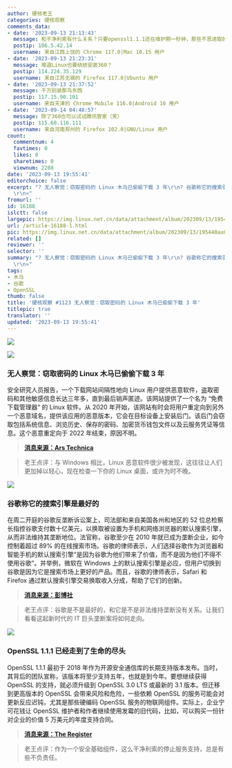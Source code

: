 ```yaml
---
author: 硬核老王
categories: 硬核观察
comments_data:
- date: '2023-09-13 21:13:43'
  message: 和干净利索有什么关系？只要openssl1.1.1还在维护期一秒钟，那些不思进取的软件公司一行代码都懒得改。
  postip: 106.5.42.14
  username: 来自江西上饶的 Chrome 117.0|Mac 10.15 用户
- date: '2023-09-13 21:23:31'
  message: 难道Linux也要统统安装360？
  postip: 114.224.35.129
  username: 来自江苏无锡的 Firefox 117.0|Ubuntu 用户
- date: '2023-09-13 21:37:52'
  message: 千万别装那鸟东西
  postip: 117.15.90.101
  username: 来自天津的 Chrome Mobile 116.0|Android 10 用户
- date: '2023-09-14 04:48:57'
  message: 除了360也可以试试腾讯管家（笑）
  postip: 115.60.116.111
  username: 来自河南郑州的 Firefox 102.0|GNU/Linux 用户
count:
  commentnum: 4
  favtimes: 0
  likes: 0
  sharetimes: 0
  viewnum: 2288
date: '2023-09-13 19:55:41'
editorchoice: false
excerpt: "? 无人察觉：窃取密码的 Linux 木马已偷偷下载 3 年\r\n? 谷歌称它的搜索引擎是最好的\r\n? OpenSSL 1.1.1 已经走到了生命的尽头\r\n»
  \r\n»"
fromurl: ''
id: 16188
islctt: false
largepic: https://img.linux.net.cn/data/attachment/album/202309/13/195440au0308u5nabzazun.jpg
url: /article-16188-1.html
pic: https://img.linux.net.cn/data/attachment/album/202309/13/195440au0308u5nabzazun.jpg.thumb.jpg
related: []
reviewer: ''
selector: ''
summary: "? 无人察觉：窃取密码的 Linux 木马已偷偷下载 3 年\r\n? 谷歌称它的搜索引擎是最好的\r\n? OpenSSL 1.1.1 已经走到了生命的尽头\r\n»
  \r\n»"
tags:
- 木马
- 谷歌
- OpenSSL
thumb: false
title: '硬核观察 #1123 无人察觉：窃取密码的 Linux 木马已偷偷下载 3 年'
titlepic: true
translator: ''
updated: '2023-09-13 19:55:41'
---
```


![](https://img.linux.net.cn/data/attachment/album/202309/13/195440au0308u5nabzazun.jpg)


![](https://img.linux.net.cn/data/attachment/album/202309/13/195453qzaq5j2par3xx52x.jpg)


### 无人察觉：窃取密码的 Linux 木马已偷偷下载 3 年


安全研究人员报告，一个下载网站间隔性地向 Linux 用户提供恶意软件，盗取密码和其他敏感信息长达三年多，直到最后销声匿迹。该网站提供了一个名为 “免费下载管理器“ 的 Linux 软件。从 2020 年开始，该网站有时会将用户重定向到另外一个恶意域名，提供该应用的恶意版本，它会在目标设备上安装后门。该后门会窃取包括系统信息、浏览历史、保存的密码、加密货币钱包文件以及云服务凭证等信息。这个恶意重定向于 2022 年结束，原因不明。



> 
> **[消息来源：Ars Technica](https://arstechnica.com/security/2023/09/password-stealing-linux-malware-served-for-3-years-and-no-one-noticed/)**
> 
> 
> 



> 
> 老王点评：与 Windows 相比，Linux 恶意软件很少被发现，这往往让人们更加掉以轻心，现在检查一下你的 Linux 桌面，或许为时不晚。
> 
> 
> 


![](https://img.linux.net.cn/data/attachment/album/202309/13/195503qwu4c29sf29vvee9.jpg)


### 谷歌称它的搜索引擎是最好的


在周二开庭的谷歌反垄断诉讼案上，司法部和来自美国各州和地区的 52 位总检察长指控谷歌支付数十亿美元，以换取被设置为手机和网络浏览器的默认搜索引擎，从而非法维持其垄断地位。法官称，谷歌至少在 2010 年就已成为垄断企业，如今控制着超过 89% 的在线搜索市场。谷歌的律师表示，人们选择谷歌作为浏览器和智能手机的默认搜索引擎“是因为谷歌为他们带来了价值，而不是因为他们不得不使用谷歌”。并举例，微软在 Windows 上的默认搜索引擎是必应，但用户切换到谷歌是因为它是搜索市场上更好的产品。而且，谷歌的律师表示，Safari 和 Firefox 通过默认搜索引擎交易换取收入分成，帮助了它们的创新。



> 
> **[消息来源：彭博社](https://www.bloomberg.com/news/articles/2023-09-12/google-pays-10-billion-a-year-to-maintain-monopoly-doj-says)**
> 
> 
> 



> 
> 老王点评：谷歌是不是最好的，和它是不是非法维持垄断没有关系。让我们看看这起新时代的 IT 巨头垄断案将如何走向。
> 
> 
> 


![](https://img.linux.net.cn/data/attachment/album/202309/13/195520c6wnnni6ns8oivhi.jpg)


### OpenSSL 1.1.1 已经走到了生命的尽头


OpenSSL 1.1.1 最初于 2018 年作为开源安全通信库的长期支持版本发布。当时，其背后的团队宣称，该版本将至少支持五年，也就是到今年。要想继续获得 OpenSSL 的支持，就必须升级到 OpenSSL 3.0 LTS 或最新的 3.1 版本。但迁移到更高版本的 OpenSSL 会带来风险和危险，一些依赖 OpenSSL 的服务可能会对更新反应迟钝，尤其是那些硬编码 OpenSSL 服务的物联网组件。实际上，企业宁可花钱让 OpenSSL 维护者和作者继续使用发霉的旧代码，比如，可以购买一份针对企业的价值 5 万美元的年度支持合同。



> 
> **[消息来源：The Register](https://www.theregister.com/2023/09/12/openssl_111_end_of_life/)**
> 
> 
> 



> 
> 老王点评：作为一个安全基础组件，这么干净利索的停止服务支持，总是有些不负责任。
> 
> 
>